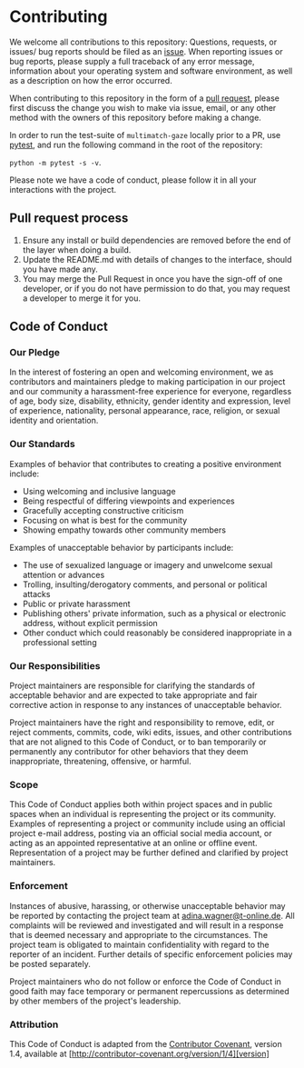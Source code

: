 # Contributing


We welcome all contributions to this repository: Questions, requests, or issues/
bug reports should be filed as an [issue](https://github.com/adswa/multimatch_gaze/issues/new).
When reporting issues or bug reports, please supply a full traceback of any error
message, information about your operating system and software environment, as well
as a description on how the error occurred.

When contributing to this repository in the form of a
[pull request](https://help.github.com/en/articles/creating-a-pull-request-from-a-fork),
please first discuss the change you wish to make via issue,
email, or any other method with the owners of this repository before making a change.

In order to run the test-suite of ``multimatch-gaze`` locally prior to a PR,
use [pytest](https://docs.pytest.org/en/latest/), and run the following command in the
root of the repository:

``python -m pytest -s -v``.

Please note we have a code of conduct, please follow it in all your interactions with the project.

## Pull request process

1. Ensure any install or build dependencies are removed before the end of the layer when doing a
   build.
2. Update the README.md with details of changes to the interface, should you have made any.
3. You may merge the Pull Request in once you have the sign-off of one developer, or if you
   do not have permission to do that, you may request a developer to merge it for you.


## Code of Conduct

### Our Pledge

In the interest of fostering an open and welcoming environment, we as
contributors and maintainers pledge to making participation in our project and
our community a harassment-free experience for everyone, regardless of age, body
size, disability, ethnicity, gender identity and expression, level of experience,
nationality, personal appearance, race, religion, or sexual identity and
orientation.

### Our Standards

Examples of behavior that contributes to creating a positive environment
include:

* Using welcoming and inclusive language
* Being respectful of differing viewpoints and experiences
* Gracefully accepting constructive criticism
* Focusing on what is best for the community
* Showing empathy towards other community members

Examples of unacceptable behavior by participants include:

* The use of sexualized language or imagery and unwelcome sexual attention or
advances
* Trolling, insulting/derogatory comments, and personal or political attacks
* Public or private harassment
* Publishing others' private information, such as a physical or electronic
  address, without explicit permission
* Other conduct which could reasonably be considered inappropriate in a
  professional setting

### Our Responsibilities

Project maintainers are responsible for clarifying the standards of acceptable
behavior and are expected to take appropriate and fair corrective action in
response to any instances of unacceptable behavior.

Project maintainers have the right and responsibility to remove, edit, or
reject comments, commits, code, wiki edits, issues, and other contributions
that are not aligned to this Code of Conduct, or to ban temporarily or
permanently any contributor for other behaviors that they deem inappropriate,
threatening, offensive, or harmful.

### Scope

This Code of Conduct applies both within project spaces and in public spaces
when an individual is representing the project or its community. Examples of
representing a project or community include using an official project e-mail
address, posting via an official social media account, or acting as an appointed
representative at an online or offline event. Representation of a project may be
further defined and clarified by project maintainers.

### Enforcement

Instances of abusive, harassing, or otherwise unacceptable behavior may be
reported by contacting the project team at adina.wagner@t-online.de. All
complaints will be reviewed and investigated and will result in a response that
is deemed necessary and appropriate to the circumstances. The project team is
obligated to maintain confidentiality with regard to the reporter of an incident.
Further details of specific enforcement policies may be posted separately.

Project maintainers who do not follow or enforce the Code of Conduct in good
faith may face temporary or permanent repercussions as determined by other
members of the project's leadership.

### Attribution

This Code of Conduct is adapted from the [Contributor Covenant][homepage], version 1.4,
available at [http://contributor-covenant.org/version/1/4][version]

[homepage]: http://contributor-covenant.org
[version]: http://contributor-covenant.org/version/1/4/